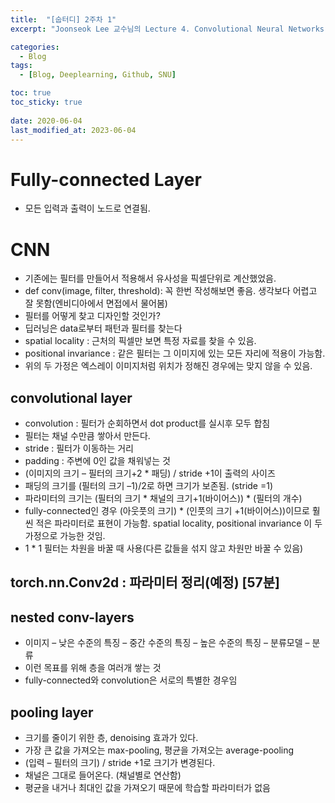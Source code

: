 ```yaml
---
title:  "[숩터디] 2주차 1"
excerpt: "Joonseok Lee 교수님의 Lecture 4. Convolutional Neural Networks 강의 요약"

categories:
  - Blog
tags:
  - [Blog, Deeplearning, Github, SNU]

toc: true
toc_sticky: true
 
date: 2020-06-04
last_modified_at: 2023-06-04
---
```


# Fully-connected Layer 
- 모든 입력과 출력이 노드로 연결됨.

# CNN
- 기존에는 필터를 만들어서 적용해서 유사성을 픽셀단위로 계산했었음.
- def conv(image, filter, threshold): 꼭 한번 작성해보면 좋음. 생각보다 어렵고 잘 못함(엔비디아에서 면접에서 물어봄)
- 필터를 어떻게 찾고 디자인할 것인가? 
- 딥러닝은 data로부터 패턴과 필터를 찾는다
- spatial locality : 근처의 픽셀만 보면 특정 자료를 찾을 수 있음.
- positional invariance : 같은 필터는 그 이미지에 있는 모든 자리에 적용이 가능함.
- 위의 두 가정은 엑스레이 이미지처럼 위치가 정해진 경우에는 맞지 않을 수 있음.

## convolutional layer
- convolution : 필터가 순회하면서 dot product를 실시후 모두 합침
- 필터는 채널 수만큼 쌓아서 만든다.
- stride : 필터가 이동하는 거리
- padding : 주변에 0인 값을 채워넣는 것
- (이미지의 크기 – 필터의 크기+2 * 패딩) / stride +1이 출력의 사이즈
- 패딩의 크기를 (필터의 크기 –1)/2로 하면 크기가 보존됨. (stride =1)
- 파라미터의 크기는 (필터의 크기 * 채널의 크기+1(바이어스)) * (필터의 개수)
- fully-connected인 경우 (아웃풋의 크기) * (인풋의 크기 +1(바이어스))이므로 훨씬 적은 파라미터로 표현이 가능함. spatial locality, positional invariance 이 두 가정으로 가능한 것임.
- 1 * 1 필터는 차원을 바꿀 때 사용(다른 값들을 섞지 않고 차원만 바꿀 수 있음)

## torch.nn.Conv2d : 파라미터 정리(예정) [57분]

## nested conv-layers
- 이미지 – 낮은 수준의 특징 – 중간 수준의 특징 – 높은 수준의 특징 – 분류모델 – 분류
- 이런 목표를 위해 층을 여러개 쌓는 것
- fully-connected와 convolution은 서로의 특별한 경우임

## pooling layer
- 크기를 줄이기 위한 층, denoising 효과가 있다.
- 가장 큰 값을 가져오는 max-pooling, 평균을 가져오는 average-pooling
- (입력 – 필터의 크기) / stride +1로 크기가 변경된다.
- 채널은 그대로 들어온다. (채널별로 연산함)
- 평균을 내거나 최대인 값을 가져오기 때문에 학습할 파라미터가 없음
